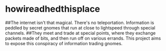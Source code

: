 # howireadhedthisplace
##The internet isn't that magical. There's no teleportation. Information is peddled by secret gnomes that run at close to lightspeed through special channels. 
##They meet and trade at special points, where they exchange packets made of bits, and then run off on various errands. 
This project aims to expose this conspiracy of information trading gnomes.
